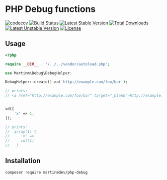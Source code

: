 PHP Debug functions
===================

[![codecov](https://codecov.io/gh/martinmdev/php-debug/branch/master/graph/badge.svg)](https://codecov.io/gh/martinmdev/php-debug)
[![Build Status](https://travis-ci.com/martinmdev/php-debug.svg?branch=master)](https://travis-ci.com/martinmdev/php-debug)
[![Latest Stable Version](https://poser.pugx.org/martinmdev/php-debug/v/stable)](https://packagist.org/packages/martinmdev/php-debug)
[![Total Downloads](https://poser.pugx.org/martinmdev/php-debug/downloads)](https://packagist.org/packages/martinmdev/php-debug)
[![Latest Unstable Version](https://poser.pugx.org/martinmdev/php-debug/v/unstable)](https://packagist.org/packages/martinmdev/php-debug)
[![License](https://poser.pugx.org/martinmdev/php-debug/license)](https://packagist.org/packages/martinmdev/php-debug)

Usage
-----

```php
<?php

require __DIR__ . '/../../vendor/autoload.php';

use Martinm\Debug\DebugHelper;

DebugHelper::create()->a('http://example.com/foo/bar');

// prints:
// <a href="http://example.com/foo/bar" target="_blank">http://example.com/foo/bar</a><br />


vd([
    'x' => 1,
]);

// prints:
//  array(1) {
//     'x' =>
//     int(1)
//   }

```

Installation
------------
```shell script
composer require martinmdev/php-debug
```
